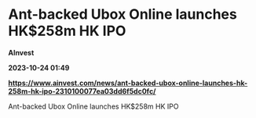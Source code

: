 # Ant-backed Ubox Online launches HK$258m HK IPO
**AInvest**

**2023-10-24 01:49**

**https://www.ainvest.com/news/ant-backed-ubox-online-launches-hk-258m-hk-ipo-2310100077ea03dd6f5dc0fc/**

Ant-backed Ubox Online launches HK$258m HK IPO